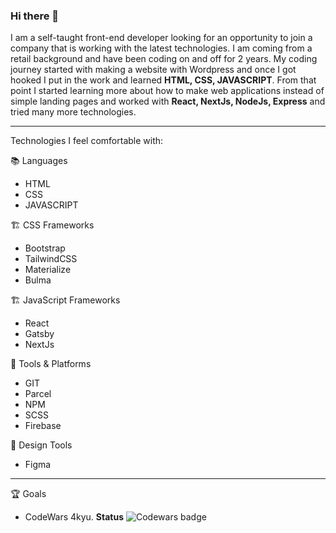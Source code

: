 ### Hi there 👋

I am a self-taught front-end developer looking for an opportunity to join a company that is working with the latest technologies. I am coming from a retail background and have been coding on and off for 2 years. My coding journey started with making a website with Wordpress and once I got hooked I put in the work and learned **HTML, CSS, JAVASCRIPT**. From that point I started learning more about how to make web applications instead of simple landing pages and worked with **React, NextJs, NodeJs, Express** and tried many more technologies.

---

Technologies I feel comfortable with:

📚 Languages 
 * HTML
 * CSS
 * JAVASCRIPT

🏗️ CSS Frameworks
 * Bootstrap
 * TailwindCSS
 * Materialize
 * Bulma

🏗️ JavaScript Frameworks
 * React
 * Gatsby
 * NextJs

🧰 Tools & Platforms
 * GIT
 * Parcel
 * NPM
 * SCSS
 * Firebase

🎨 Design Tools
 * Figma

---

🏆 Goals

 * CodeWars 4kyu. **Status** ![Codewars badge](https://www.codewars.com/users/mistervrumvrum/badges/micro "CodeWars badge")


